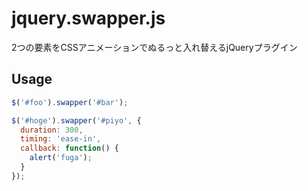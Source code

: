 jquery.swapper.js
=========
2つの要素をCSSアニメーションでぬるっと入れ替えるjQueryプラグイン

Usage
-----
```javascript
$('#foo').swapper('#bar');

$('#hoge').swapper('#piyo', {
  duration: 300,
  timing: 'ease-in',
  callback: function() { 
    alert('fuga');
  }
});
